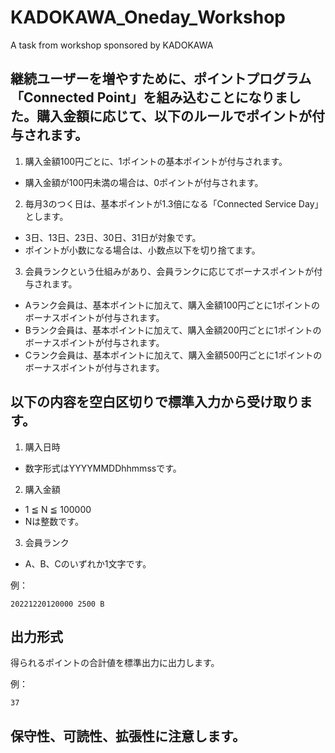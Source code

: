 # KADOKAWA_Oneday_Workshop
A task from workshop sponsored by KADOKAWA

## 継続ユーザーを増やすために、ポイントプログラム「Connected Point」を組み込むことになりました。購入金額に応じて、以下のルールでポイントが付与されます。

1. 購入金額100円ごとに、1ポイントの基本ポイントが付与されます。
 * 購入金額が100円未満の場合は、0ポイントが付与されます。
2. 毎月3のつく日は、基本ポイントが1.3倍になる「Connected Service Day」とします。
 * 3日、13日、23日、30日、31日が対象です。
 * ポイントが小数になる場合は、小数点以下を切り捨てます。
3. 会員ランクという仕組みがあり、会員ランクに応じてボーナスポイントが付与されます。
 * Aランク会員は、基本ポイントに加えて、購入金額100円ごとに1ポイントのボーナスポイントが付与されます。
 * Bランク会員は、基本ポイントに加えて、購入金額200円ごとに1ポイントのボーナスポイントが付与されます。
 * Cランク会員は、基本ポイントに加えて、購入金額500円ごとに1ポイントのボーナスポイントが付与されます。

## 以下の内容を空白区切りで標準入力から受け取ります。

1. 購入日時
 * 数字形式はYYYYMMDDhhmmssです。
2. 購入金額
 * 1 ≦ N ≦ 100000
 * Nは整数です。
3. 会員ランク
 * A、B、Cのいずれか1文字です。

例：

```
20221220120000 2500 B
```

## 出力形式

得られるポイントの合計値を標準出力に出力します。

例：

```
37
```

## 保守性、可読性、拡張性に注意します。
